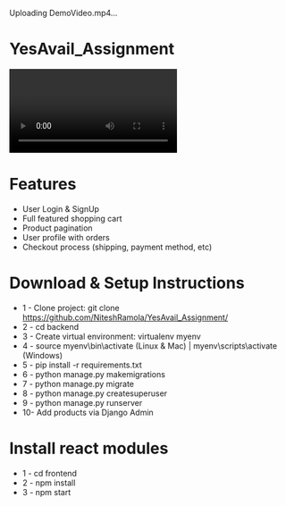 
Uploading DemoVideo.mp4…

# YesAvail_Assignment

![DEMO](./DemoVideo.mp4)

# Features
* User Login & SignUp
* Full featured shopping cart
* Product pagination
* User profile with orders
* Checkout process (shipping, payment method, etc)



# Download & Setup Instructions

* 1 - Clone project: git clone https://github.com/NiteshRamola/YesAvail_Assignment/
* 2 - cd backend
* 3 - Create virtual environment: virtualenv myenv
* 4 - source myenv\bin\activate (Linux & Mac) |  myenv\scripts\activate (Windows)
* 5 - pip install -r requirements.txt
* 6 - python manage.py makemigrations
* 7 - python manage.py migrate
* 8 - python manage.py createsuperuser
* 9 - python manage.py runserver
* 10- Add products via Django Admin

# Install react modules
* 1 - cd frontend
* 2 - npm install
* 3 - npm start
